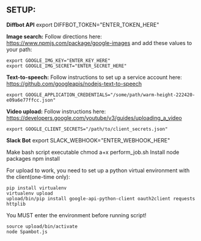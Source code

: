 

## SETUP:

**Diffbot API**
    export DIFFBOT_TOKEN="ENTER_TOKEN_HERE"

**Image search:**
Follow directions here: https://www.npmjs.com/package/google-images
and add these values to your path:

    export GOOGLE_IMG_KEY="ENTER_KEY_HERE"
    export GOOGLE_IMG_SECRET="ENTER_SECRET_HERE"

**Text-to-speech:**
Follow instructions to set up a service account here: https://github.com/googleapis/nodejs-text-to-speech

    export GOOGLE_APPLICATION_CREDENTIALS="/some/path/warm-height-222420-e09a6e77ffcc.json"

**Video upload:**
Follow instructions here: https://developers.google.com/youtube/v3/guides/uploading_a_video

    export GOOGLE_CLIENT_SECRETS="/path/to/client_secrets.json"

**Slack Bot**
    export SLACK_WEBHOOK="ENTER_WEBHOOK_HERE"

Make bash script executable
    chmod a+x perform_job.sh
Install node packages
    npm install

For upload to work, you need to set up a python virtual environment with the client(one-time only):

    pip install virtualenv
    virtualenv upload
    upload/bin/pip install google-api-python-client oauth2client requests httplib

You MUST enter the environment before running script!

    source upload/bin/activate
    node Spambot.js
